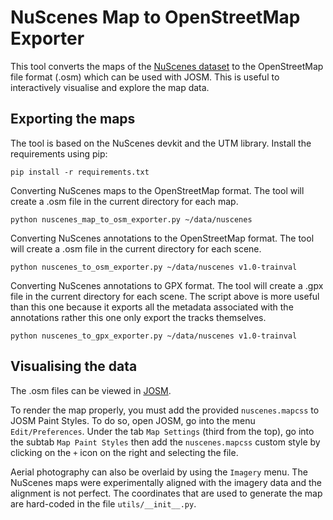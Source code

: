 # NuScenes Map to OpenStreetMap Exporter

This tool converts the maps of the [NuScenes dataset](https://www.nuscenes.org) to the OpenStreetMap file format (.osm) which can be used with JOSM. This is useful to interactively visualise and explore the map data.

## Exporting the maps

The tool is based on the NuScenes devkit and the UTM library. Install the requirements using pip:
```
pip install -r requirements.txt
```

Converting NuScenes maps to the OpenStreetMap format.
The tool will create a .osm file in the current directory for each map.
```
python nuscenes_map_to_osm_exporter.py ~/data/nuscenes
```

Converting NuScenes annotations to the OpenStreetMap format.
The tool will create a .osm file in the current directory for each scene.
```
python nuscenes_to_osm_exporter.py ~/data/nuscenes v1.0-trainval
```

Converting NuScenes annotations to GPX format.
The tool will create a .gpx file in the current directory for each scene. The script above is more useful than this one because it exports all the metadata associated with the annotations rather this one only export the tracks themselves.
```
python nuscenes_to_gpx_exporter.py ~/data/nuscenes v1.0-trainval
```

## Visualising the data

The .osm files can be viewed in [JOSM](https://josm.openstreetmap.de).

To render the map properly, you must add the provided `nuscenes.mapcss` to JOSM Paint Styles. To do so, open JOSM, go into the menu `Edit/Preferences`. Under the tab `Map Settings` (third from the top), go into the subtab `Map Paint Styles` then add the `nuscenes.mapcss` custom style by clicking on the `+` icon on the right and selecting the file.

Aerial photography can also be overlaid by using the `Imagery` menu. The NuScenes maps were experimentally aligned with the imagery data and the alignment is not perfect. The coordinates that are used to generate the map are hard-coded in the file `utils/__init__.py`.

